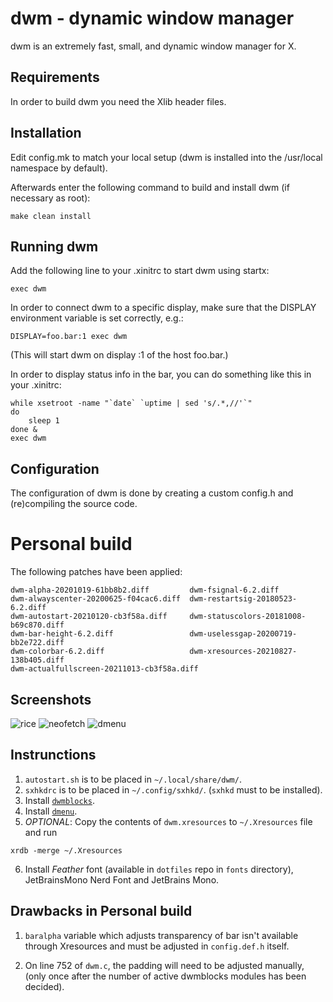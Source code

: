 dwm - dynamic window manager
============================
dwm is an extremely fast, small, and dynamic window manager for X.


Requirements
------------
In order to build dwm you need the Xlib header files.


Installation
------------
Edit config.mk to match your local setup (dwm is installed into
the /usr/local namespace by default).

Afterwards enter the following command to build and install dwm (if
necessary as root):

    make clean install


Running dwm
-----------
Add the following line to your .xinitrc to start dwm using startx:

    exec dwm

In order to connect dwm to a specific display, make sure that
the DISPLAY environment variable is set correctly, e.g.:

    DISPLAY=foo.bar:1 exec dwm

(This will start dwm on display :1 of the host foo.bar.)

In order to display status info in the bar, you can do something
like this in your .xinitrc:

    while xsetroot -name "`date` `uptime | sed 's/.*,//'`"
    do
    	sleep 1
    done &
    exec dwm


Configuration
-------------
The configuration of dwm is done by creating a custom config.h
and (re)compiling the source code.

# Personal build
The following patches have been applied:
```
dwm-alpha-20201019-61bb8b2.diff         dwm-fsignal-6.2.diff
dwm-alwayscenter-20200625-f04cac6.diff  dwm-restartsig-20180523-6.2.diff
dwm-autostart-20210120-cb3f58a.diff     dwm-statuscolors-20181008-b69c870.diff
dwm-bar-height-6.2.diff                 dwm-uselessgap-20200719-bb2e722.diff
dwm-colorbar-6.2.diff                   dwm-xresources-20210827-138b405.diff
dwm-actualfullscreen-20211013-cb3f58a.diff
```

## Screenshots
![rice](https://0x0.st/-C5T.png)
![neofetch](https://0x0.st/-C5A.png)
![dmenu](https://0x0.st/-C5B.png)

## Instrunctions
1. `autostart.sh` is to be placed in `~/.local/share/dwm/`.
2. `sxhkdrc` is to be placed in `~/.config/sxhkd/`. (`sxhkd` must to be installed).
3. Install [`dwmblocks`](https://github.com/mrishu/dwmblocks).
4. Install [`dmenu`](https://github.com/mrishu/dmenu).
5. _OPTIONAL_: Copy the contents of `dwm.xresources` to `~/.Xresources` file and run
```
xrdb -merge ~/.Xresources
```
6. Install _Feather_ font (available in `dotfiles` repo in `fonts` directory), JetBrainsMono Nerd Font and 
JetBrains Mono.

## Drawbacks in Personal build
1. `baralpha` variable which adjusts transparency of bar isn't available through
Xresources and must be adjusted in `config.def.h` itself.

2. On line 752 of `dwm.c`, the padding will need to be adjusted manually, 
(only once after the number of active dwmblocks modules has been decided).
